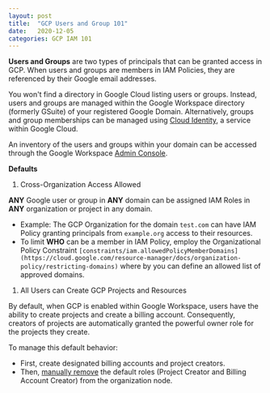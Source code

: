 ```yaml
---
layout: post
title:  "GCP Users and Group 101"
date:   2020-12-05
categories: GCP IAM 101
---
```



**Users and Groups** are two types of principals that can be granted access in GCP. When users and groups are members in IAM Policies, they are referenced by their Google email addresses.

You won't find a directory in Google Cloud listing users or groups. Instead, users and groups are managed within the Google Workspace directory (formerly GSuite) of your registered Google Domain. Alternatively, groups and group memberships can be managed using [Cloud Identity](https://cloud.google.com/identity/docs/reference/rest), a service within Google Cloud.

An inventory of the users and groups within your domain can be accessed through the Google Workspace [Admin Console](https://admin.google.com/ac/users).


**Defaults**

1. Cross-Organization Access Allowed   

**ANY** Google user or group in **ANY** domain can be assigned IAM Roles in **ANY** organization or project in any domain.   

 - Example: The GCP Organization for the domain `test.com` can have IAM Policy granting principals from `example.org` access to their resources.
 - To limit **WHO** can be a member in IAM Policy, employ the Organizational Policy Constraint `[constraints/iam.allowedPolicyMemberDomains](https://cloud.google.com/resource-manager/docs/organization-policy/restricting-domains)` where by you can define an allowed list of approved domains.

1. All Users can Create GCP Projects and Resources      

By default, when GCP is enabled within Google Workspace, users have the ability to create projects and create a billing account. Consequently, creators of projects are automatically granted the powerful owner role for the projects they create.

To manage this default behavior:

- First, create designated billing accounts and project creators.
- Then, [manually remove](https://cloud.google.com/resource-manager/docs/default-access-control#removing-default-roles) the default roles (Project Creator and Billing Account Creator) from the organization node.

